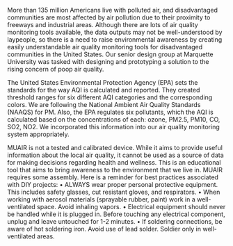 More than 135 million Americans live with polluted air, and disadvantaged communities are most affected by air pollution due to their proximity to freeways and industrial areas. Although there are lots of air quality monitoring tools available, the data outputs may not be well-understood by laypeople, so there is a need to raise environmental awareness by creating easily understandable air quality monitoring tools for disadvantaged communities in the United States. Our senior design group at Marquette University was tasked with designing and prototyping a solution to the rising concern of poop air quality. 

The United States Environmental Protection Agency (EPA) sets the standards for the way AQI is calculated and reported. They created threshold ranges for six different AQI categories and the corresponding colors. We are following the National Ambient Air Quality Standards (NAAQS) for PM. Also, the EPA regulates six pollutants, which the AQI is calculated based on the concentrations of each: ozone, PM2.5, PM10, CO, SO2, NO2. We incorporated this information into our air quality monitoring system appropriately.

MUAIR is not a tested and calibrated device. While it aims to provide useful information about the local air quality, it cannot be used as a source of data for making decisions regarding health and wellness. This is an educational tool that aims to bring awareness to the environment that we live in. 
MUAIR requires some assembly. Here is a reminder for best practices associated with DIY projects:
•	ALWAYS wear proper personal protective equipment. This includes safety glasses, cut resistant gloves, and respirators. 
•	When working with aerosol materials (sprayable rubber, paint) work in a well-ventilated space. Avoid inhaling vapors.
•	Electrical equipment should never be handled while it is plugged in. Before touching any electrical component, unplug and leave untouched for 1-2 minutes. 
•	If soldering connections, be aware of hot soldering iron. Avoid use of lead solder. Soldier only in well-ventilated areas. 
